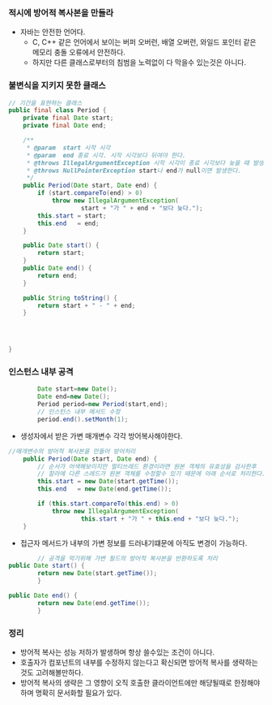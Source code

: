 ### 적시에 방어적 복사본을 만들라
 - 자바는 안전한 언어다.
   - C, C++ 같은 언어에서 보이는 버퍼 오버런, 배열 오버런, 와일드 포인터 같은 메모리 충돌 오류에서 안전하다.
   - 하지만 다른 클래스로부터의 침범을 노력없이 다 막을수 있는것은 아니다.
 
### 불변식을 지키지 못한 클래스
```java
// 기간을 표현하는 클래스
public final class Period {
    private final Date start;
    private final Date end;

    /**
     * @param  start 시작 시각
     * @param  end 종료 시각. 시작 시각보다 뒤여야 한다.
     * @throws IllegalArgumentException 시작 시각이 종료 시각보다 늦을 때 발생한다.
     * @throws NullPointerException start나 end가 null이면 발생한다.
     */
    public Period(Date start, Date end) {
        if (start.compareTo(end) > 0)
            throw new IllegalArgumentException(
                    start + "가 " + end + "보다 늦다.");
        this.start = start;
        this.end   = end;
    }

    public Date start() {
        return start;
    }
    public Date end() {
        return end;
    }

    public String toString() {
        return start + " - " + end;
    }

    


}
```
### 인스턴스 내부 공격
```java
        Date start=new Date();
        Date end=new Date();
        Period period=new Period(start,end);
        // 인스턴스 내부 메서드 수정
        period.end().setMonth(1);

```
 - 생성자에서 받은 가변 매개변수 각각 방어복사해야한다.
```java
//매개변수의 방어적 복사본을 만들어 방어처리 
    public Period(Date start, Date end) {
        // 순서가 어색해보이지만 멀티쓰레드 환경이라면 원본 객체의 유효성을 검사한후  복사본을 만드는 
        // 찰라에 다른 스레드가 원본 객체를 수정할수 있기 때문에 아래 순서로 처리한다.
        this.start = new Date(start.getTime());
        this.end   = new Date(end.getTime());

        if (this.start.compareTo(this.end) > 0)
            throw new IllegalArgumentException(
                    this.start + "가 " + this.end + "보다 늦다.");
    }
``` 
 - 접근자 메서드가 내부의 가변 정보를 드러내기떄문에 아직도 변경이 가능하다.
```java
        // 공격을 막기위해 가변 필드의 방어적 복사본을 반환하도록 처리
public Date start() {
        return new Date(start.getTime());
        }

public Date end() {
        return new Date(end.getTime());
        }
```

### 정리
 - 방어적 복사는 성능 저하가 발생하며 항상 쓸수있는 조건이 아니다.
 - 호출자가 컴포넌트의 내부를 수정하지 않는다고 확신되면 방어적 복사를 생략하는 것도 고려해볼만하다.
 - 방어적 복사의 생략은 그 영향이 오직 호출한 클라이언트에만 해댱될때로 한정해야하며 명확히 문서화할 필요가 있다.